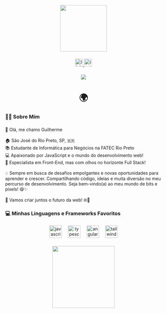 <div align="center">
  <img height="150" src="https://media2.giphy.com/media/3oKIPnAiaMCws8nOsE/giphy.gif?cid=ecf05e47c70ys80yu08rgtshnesb0zk5hff8vgmu27j76fww&ep=v1_gifs_search&rid=giphy.gif&ct=g"  />
</div>

###

<div align="center">
  <a href="https://www.linkedin.com/in/guilherme-carmona-abb02b239/" target="_blank">
    <img src="https://img.shields.io/static/v1?message=LinkedIn&logo=linkedin&label=&color=0077B5&logoColor=white&labelColor=&style=for-the-badge" height="25" alt="linkedin logo"  />
  </a>
  <a href="https://www.instagram.com/imkarmona" target="_blank">
    <img src="https://img.shields.io/static/v1?message=Instagram&logo=instagram&label=&color=E4405F&logoColor=white&labelColor=&style=for-the-badge" height="25" alt="instagram logo"  />
  </a>
</div>

###

<div align="center">
  <img src="https://visitor-badge.laobi.icu/badge?page_id=imkarmona.imkarmona&"  />
</div>

###

<h1 align="center"><Hello World!/> 🌍</h1>

###

<h3 align="left">👩‍💻  Sobre Mim</h3>

###

<p align="left">👋 Olá, me chamo Guilherme<br><br>🏠  São José do Rio Preto, SP, 🇧🇷<br>📚 Estudante de Informática para Negócios na FATEC Rio Preto<br>💻 Apaixonado por JavaScript e o mundo do desenvolvimento web!<br>🌟 Especialista em Front-End, mas com olhos no horizonte Full Stack!<br><br>💡 Sempre em busca de desafios empolgantes e novas oportunidades para aprender e crescer. Compartilhando código, ideias e muita diversão no meu percurso de desenvolvimento. Seja bem-vindo(a) ao meu mundo de bits e pixels! 😄✨<br><br>🚀 Vamos criar juntos o futuro da web! 🌐💫</p>

###

<h3 align="left">💻 Minhas Linguagens e Frameworks Favoritos</h3>

###

<div align="center">
  <img src="https://img.shields.io/badge/JavaScript-F7DF1E?logo=javascript&logoColor=black&style=for-the-badge" height="40" alt="javascript logo"  />
  <img width="12" />
  <img src="https://img.shields.io/badge/TypeScript-3178C6?logo=typescript&logoColor=white&style=for-the-badge" height="40" alt="typescript logo"  />
  <img width="12" />
  <img src="https://img.shields.io/badge/Angular-DD0031?logo=angular&logoColor=white&style=for-the-badge" height="40" alt="angularjs logo"  />
  <img width="12" />
  <img src="https://img.shields.io/badge/Tailwind CSS-06B6D4?logo=tailwindcss&logoColor=black&style=for-the-badge" height="40" alt="tailwindcss logo"  />
</div>

###

<div align="center">
  <img height="200" src="https://media0.giphy.com/media/6KGPoV1Z61IpDZyTeN/giphy.gif?cid=ecf05e4765rbff307fylp5buarkthuwvdj11rq6p68id18mk&ep=v1_gifs_related&rid=giphy.gif&ct=g"  />
</div>

###
